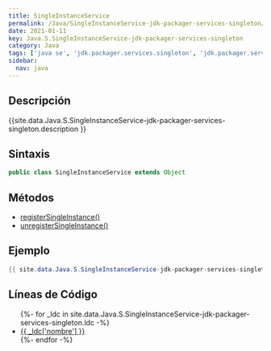 ```yaml
---
title: SingleInstanceService
permalink: /Java/SingleInstanceService-jdk-packager-services-singleton/
date: 2021-01-11
key: Java.S.SingleInstanceService-jdk-packager-services-singleton
category: Java
tags: ['java se', 'jdk.packager.services.singleton', 'jdk.packager.services', 'clase java', '10']
sidebar: 
  nav: java
---
```


## Descripción
{{site.data.Java.S.SingleInstanceService-jdk-packager-services-singleton.description }}

## Sintaxis
~~~java
public class SingleInstanceService extends Object
~~~

## Métodos
* [registerSingleInstance()](/Java/SingleInstanceService-jdk-packager-services-singleton/registerSingleInstance)
* [unregisterSingleInstance()](/Java/SingleInstanceService-jdk-packager-services-singleton/unregisterSingleInstance)

## Ejemplo
~~~java
{{ site.data.Java.S.SingleInstanceService-jdk-packager-services-singleton.code}}
~~~

## Líneas de Código
<ul>
{%- for _ldc in site.data.Java.S.SingleInstanceService-jdk-packager-services-singleton.ldc -%}
   <li>
       <a href="{{_ldc['url'] }}">{{ _ldc['nombre'] }}</a>
   </li>
{%- endfor -%}
</ul>
